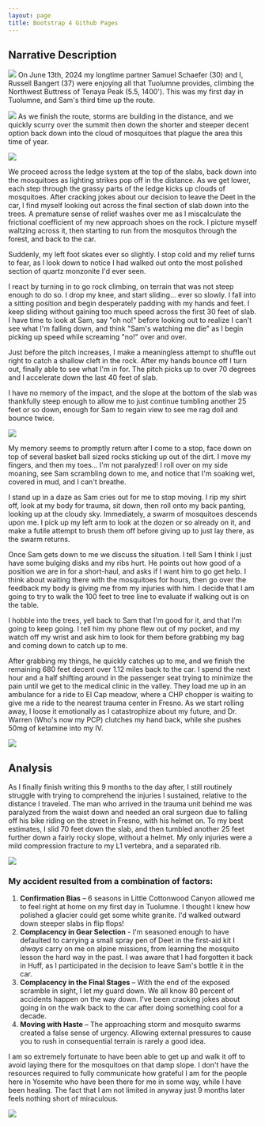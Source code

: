 ```yaml
---
layout: page
title: Bootstrap 4 Github Pages
---
```


## Narrative Description
![](/assets/pictures/IMG_20240615_211742.jpg)
On June 13th, 2024 my longtime partner Samuel Schaefer (30) and I, Russell Bangert (37) were enjoying all that Tuolumne provides, climbing the Northwest Buttress of Tenaya Peak (5.5, 1400'). This was my first day in Tuolumne, and Sam's third time up the route. 

![](/assets/pictures/IMG_20240613_212003.jpg)
As we finish the route, storms are building in the distance, and we quickly scurry over the summit then down the shorter and steeper decent option back down into the cloud of mosquitoes that plague the area this time of year. 

![](/assets/pictures/IMG_20240617_160923.jpg)

We proceed across the ledge system at the top of the slabs, back down into the mosquitoes as lighting strikes pop off in the distance. As we get lower, each step through the grassy parts of the ledge kicks up clouds of mosquitoes. After cracking jokes about our decision to leave the Deet in the car, I find myself looking out across the final section of slab down into the trees. A premature sense of relief washes over me as I miscalculate the frictional coefficient of my new approach shoes on the rock. I picture myself waltzing across it, then starting to run from the mosquitos through the forest, and back to the car. 

Suddenly, my left foot skates ever so slightly. I stop cold and my relief turns to fear, as I look down to notice I had walked out onto the most polished section of quartz monzonite I'd ever seen. 

I react by turning in to go rock climbing, on terrain that was not steep enough to do so. I drop my knee, and start sliding... ever so slowly. I fall into a sitting position and begin desperately padding with my hands and feet. I keep sliding without gaining too much speed across the first 30 feet of slab. I have time to look at Sam, say "oh no!" before looking out to realize I can't see what I'm falling down, and think "Sam's watching me die" as I begin picking up speed while screaming "no!" over and over. 

Just before the pitch increases, I make a meaningless attempt to shuffle out right to catch a shallow cleft in the rock. After my hands bounce off I turn out, finally able to see what I'm in for. The pitch picks up to over 70 degrees and I accelerate down the last 40 feet of slab.  

I have no memory of the impact, and the slope at the bottom of the slab was thankfully steep enough to allow me to just continue tumbling another 25 feet or so down, enough for Sam to regain view to see me rag doll and bounce twice. 

![](/assets/pictures/IMG_20240615_211736.jpg)

My memory seems to promptly return after I come to a stop, face down on top of several basket ball sized rocks sticking up out of the dirt. I move my fingers, and then my toes... I'm not paralyzed! I roll over on my side moaning, see Sam scrambling down to me, and notice that I'm soaking wet, covered in mud, and I can't breathe. 

I stand up in a daze as Sam cries out for me to stop moving. I rip my shirt off, look at my body for trauma, sit down, then roll onto my back panting, looking up at the cloudy sky. Immediately, a swarm of mosquitoes descends upon me. I pick up my left arm to look at the dozen or so already on it, and make a futile attempt to brush them off before giving up to just lay there, as the swarm returns. 

Once Sam gets down to me we discuss the situation. I tell Sam I think I just have some bulging disks and my ribs hurt. He points out how good of a position we are in for a short-haul, and asks if I want him to go get help. I think about waiting there with the mosquitoes for hours, then go over the feedback my body is giving me from my injuries with him. I decide that I am going to try to walk the 100 feet to tree line to evaluate if walking out is on the table. 

I hobble into the trees, yell back to Sam that I'm good for it, and that I'm going to keep going. I tell him my phone flew out of my pocket, and my watch off my wrist and ask him to look for them before grabbing my bag and coming down to catch up to me.

After grabbing my things, he quickly catches up to me, and we finish the remaining 680 feet decent over 1.12 miles back to the car. I spend the next hour and a half shifting around in the passenger seat trying to minimize the pain until we get to the medical clinic in the valley. They load me up in an ambulance for a ride to El Cap meadow, where a CHP chopper is waiting to give me a ride to the nearest trauma center in Fresno. As we start rolling away, I loose it emotionally as I catastrophize about my future, and Dr. Warren (Who's now my PCP) clutches my hand back, while she pushes 50mg of ketamine into my IV.

![](/assets/pictures/IMG_20240616_003254.jpg)

## Analysis
As I finally finish writing this 9 months to the day after, I still routinely struggle with trying to comprehend the injuries I sustained, relative to the distance I traveled. The man who arrived in the trauma unit behind me was paralyzed from the waist down and needed an oral surgeon due to falling off his bike riding on the street in Fresno, with his helmet on. To my best estimates, I slid 70 feet down the slab, and then tumbled another 25 feet further down a fairly rocky slope, without a helmet. My only injuries were a mild compression fracture to my L1 vertebra, and a separated rib.

![](/assets/pictures/orca-image-507862254.jpeg)

### My accident resulted from a combination of factors:
1. **Confirmation Bias** – 6 seasons in Little Cottonwood Canyon allowed me to feel right at home on my first day in Tuolumne. I thought I knew how polished a glacier could get some white granite. I'd walked outward down steeper slabs in flip flops!
2. **Complacency in Gear Selection** - I'm seasoned enough to have defaulted to carrying a small spray pen of Deet in the first-aid kit I *always* carry on me on alpine missions, from learning the mosquito lesson the hard way in the past. I was aware that I had forgotten it back in Huff, as I participated in the decision to leave Sam's bottle it in the car. 
3. **Complacency in the Final Stages** – With the end of the exposed scramble in sight, I let my guard down. We all know 80 percent of accidents happen on the way down. I've been cracking jokes about going in on the walk back to the car after doing something cool for a decade.  
4. **Moving with Haste** – The approaching storm and mosquito swarms created a false sense of urgency. Allowing external pressures to cause you to rush in consequential terrain is rarely a good idea. 

I am so extremely fortunate to have been able to get up and walk it off to avoid laying there for the mosquitoes on that damp slope. I don't have the resources required to fully communicate how grateful I am for the people here in Yosemite who have been there for me in some way, while I have been healing. The fact that I am not limited in anyway just 9 months later feels nothing short of miraculous. 


![](/assets/pictures/PXL_20240616_064723719.jpg)




